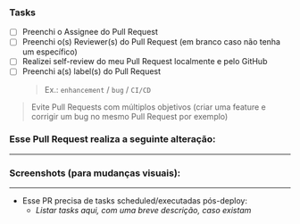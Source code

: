 ### Tasks

- [ ] Preenchi o Assignee do Pull Request
- [ ] Preenchi o(s) Reviewer(s) do Pull Request (em branco caso não tenha um específico)
- [ ] Realizei self-review do meu Pull Request localmente e pelo GitHub
- [ ] Preenchi a(s) label(s) do Pull Request
  > Ex.: `enhancement` / `bug` / `CI/CD`
  
> Evite Pull Requests com múltiplos objetivos (criar uma feature e corrigir um bug no mesmo Pull Request por exemplo)


### Esse Pull Request realiza a seguinte alteração:

---

### Screenshots (para mudanças visuais):

---

- Esse PR precisa de tasks scheduled/executadas pós-deploy:
  - *Listar tasks aqui, com uma breve descrição, caso existam*
